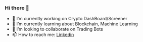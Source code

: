 ### Hi there 👋


- 🔭 I’m currently working on Crypto DashBoard/Screener
- 🌱 I’m currently learning about Blockchain, Machine Learning
- 👯 I’m looking to collaborate on Trading Bots
- 📫 How to reach me: [Linkedin](https://www.linkedin.com/in/robin-sequeira-9aa132177/)
